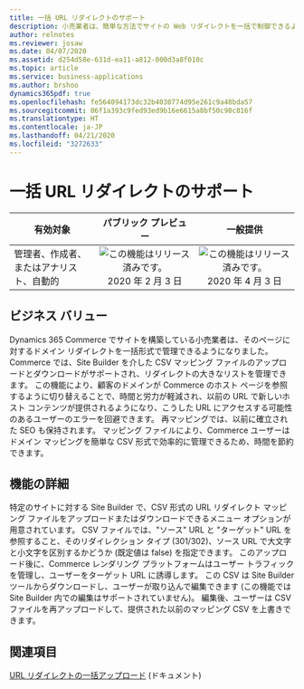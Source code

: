 ```yaml
---
title: 一括 URL リダイレクトのサポート
description: 小売業者は、簡単な方法でサイトの Web リダイレクトを一括で制御できるようになりました。 単純な CSV 形式を利用して必要なリダイレクトのタイプを指定することで、URL リダイレクトを制御できます。 これにより、ドメイン所有者は古い URL にランディングしたユーザーを前のサイトの SEO ランキングを維持しながら目的の Web エクスペリエンスにランディングさせて、目的のエクスペリエンスをエンド ユーザーに提供することができます。
author: relnotes
ms.reviewer: josaw
ms.date: 04/07/2020
ms.assetid: d254d58e-631d-ea11-a812-000d3a8f010c
ms.topic: article
ms.service: business-applications
ms.author: brshoo
dynamics365pdf: true
ms.openlocfilehash: fe564094173dc32b4030774d95e261c9a48bda57
ms.sourcegitcommit: 06f1a393c9fed93ed9b16e6615a8bf50c98c816f
ms.translationtype: HT
ms.contentlocale: ja-JP
ms.lasthandoff: 04/21/2020
ms.locfileid: "3272633"
---
```

# <a name="support-for-bulk-url-redirects"></a>一括 URL リダイレクトのサポート


| 有効対象    |  パブリック プレビュー | 一般提供 | 
| ---------- | :----------: |:----------: |
|管理者、作成者、またはアナリスト、自動的|![この機能はリリース済みです。](/dynamics365-release-plan/media/green-checkmark.png "この機能はリリース済みです。") 2020 年 2 月 3 日| ![この機能はリリース済みです。](/dynamics365-release-plan/media/green-checkmark.png "この機能はリリース済みです。") 2020 年 4 月 3 日|


## <a name="business-value"></a>ビジネス バリュー
<!-- bv start -->
Dynamics 365 Commerce でサイトを構築している小売業者は、そのページに対するドメイン リダイレクトを一括形式で管理できるようになりました。 Commerce では、Site Builder を介した CSV マッピング ファイルのアップロードとダウンロードがサポートされ、リダイレクトの大きなリストを管理できます。 この機能により、顧客のドメインが Commerce のホスト ページを参照するように切り替えることで、時間と労力が軽減され、以前の URL で新しいホスト コンテンツが提供されるようになり、こうした URL にアクセスする可能性のあるユーザーのエラーを回避できます。 再マッピングでは、以前に確立された SEO も保持されます。 マッピング ファイルにより、Commerce ユーザーはドメイン マッピングを簡単な CSV 形式で効率的に管理できるため、時間を節約できます。
<!-- bv end -->



## <a name="feature-details"></a>機能の詳細
<!--feature detail start -->
特定のサイトに対する Site Builder で、CSV 形式の URL リダイレクト マッピング ファイルをアップロードまたはダウンロードできるメニュー オプションが用意されています。 CSV ファイルでは、"ソース" URL と "ターゲット" URL を参照すること、そのリダイレクション タイプ (301/302)、ソース URL で大文字と小文字を区別するかどうか (既定値は false) を指定できます。 このアップロード後に、Commerce レンダリング プラットフォームはユーザー トラフィックを管理し、ユーザーをターゲット URL に誘導します。 この CSV は Site Builder ツールからダウンロードし、ユーザーが取り込んで編集できます (この機能では Site Builder 内での編集はサポートされていません)。 編集後、ユーザーは CSV ファイルを再アップロードして、提供された以前のマッピング CSV を上書きできます。
<!--feature detail end -->










## <a name="see-also"></a>関連項目

<!--docs start-->
[URL リダイレクトの一括アップロード](https://docs.microsoft.com/dynamics365/commerce/upload-bulk-redirects) (ドキュメント)
<!--docs end-->
